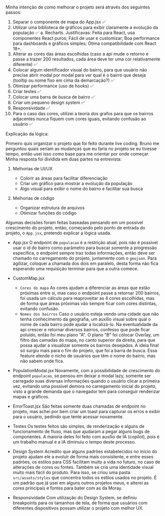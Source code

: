 Minha intenção de como melhorar o projeto será através dos seguintes passos:

1. Separar o componente de mapa do App.jsx ✅
2. Utilizar uma biblioteca de gráficos para exibir claramente a evolução da população ✅
   a. Recharts. Justificavas: Feita para React, usa componentes React puros; Fácil de usar e customizar; Boa performance para dashboards e gráficos simples; Ótima compatibilidade com React 18+.
3. Alterar as cores das áreas escolhidas (caso a api mude o retorno e passe a trazer 200 resultados, cada área deve ter uma cor relativamente diferente) ✅
4. Colocar algum identificador visual do bairro, para que usuário não precise abrir modal por modal para ver qual é o bairro que deseja (tooltip ou nome fixo em cima da demarcação?) ✅
5. Otimizar performance (uso de hooks) ✅
6. Criar testes ✅
7. Colocar uma barra de busca de bairro ✅
8. Criar um pequeno design system ✅
9. Responsividade ✅
10. Para o caso das cores, utilizei a teoria dos grafos para que os bairros adjacentes nunca fiquem com cores iguais, evitando confusão ao usuário ✅

Explicação da lógica:

Primeiro quis organizar o projeto que foi feito durante live coding. Bruno me perguntou quais seriam as mudanças que eu faria no projeto se eu tivesse tempo, então usei isso como base para me orientar por onde começar.
Minha resposta foi dividida em duas partes na entrevista:

1. Melhorias de UI/UX

   - Colorir as áreas para facilitar diferenciação
   - Criar um gráfico para mostrar a evolução da população
   - Algo visual para exibir o nome do bairro e facilitar sua busca

2. Melhorias de código

   - Organizar estrutura de arquivos
   - Otimizar funções do código

Algumas decisões foram feitas baseadas pensando em um possível crescimento do projeto, então, começando pelo ponto de entrada do projeto, o `App.jsx`, pretendo explicar a lógica usada.

- App.jsx
  O endpoint de `populacao` é a restrição atual, pois não é possível usar o id do bairro como parâmetro para buscar somente a progressão específica, o endpoint sempre traz todas informações, então deve ser chamado no carregamento do projeto, juntamente com o `geojson`. Para agilizar, coloquei a chamada dos dois em paralelo, desta forma não fica esperando uma requisição terminar para que a outra comece.

- CustomMap.jsx

  - `Cores do mapa`
    As cores ajudam a diferenciar as áreas que estão próximas entre si, mas caso o endpoint passe a retornar 200 bairros, foi usada um cálculo para reaproveitar as 4 cores escolhidas, mas de forma que áreas próximas vão sempre ficar com cores distintas, evitando confusão.
  - `Nomes dos bairros`
    Caso o usuário esteja vendo uma cidade que não tenha conhecimento da geografia, um auxílio visual sobre qual o nome de cada bairro pode ajudar a localizá-lo. Na eventualidade da api crescer e retornar diversos bairros, confesso que pode ficar poluído, então foi meu plano "A".
    O plano "B" foi colocar Overlay, um filtro das camadas do mapa, no canto superior da direita, para que possa ajudar a visualizar somente os bairros desejados.
    A ideia final só surgiu mais para o fim do projeto, que foi a barra de busca. Essa feature atende o nicho de usuários que têm o nome do bairro, mas não sabem onde fica.

- PopulationModal.jsx
  Novamente, com a possibilidade de crescimento do endpoint `populacao`, se pensou em deixar o modal lazy, somente ser carregado suas diversas informações quando o usuário clicar a primeira vez, evitando uma possível demora no carregamento inicial do projeto, visto a grande demanda que o navegador tem para conseguir renderizar mapas e gráficos.

- ErrorToast.jsx
  São feitas somente duas chamadas de endpoint no projeto, mas achei por bem criar um toast para capturar os erros e exibir para o usuário, pedindo que tente acessar novamente.

- Testes
  Os testes feitos são simples, de renderização e alguns de funcionamento de fluxo, mas que ajudaram a pegar alguns bugs de componentes. A maioria deles foi feito com auxílio de IA (copilot), pois é um trabalho manual e a IA diminuiu o tempo deste processo.

- Design System
  Acredito que alguns padrões estabelecidos no início do projeto ajudam ele a evoluir de forma mais consistente, e entre esses padrões, os estilos para CSS facilitam muito a vida no futuro, no caso de alterações de cores ou fontes. Também se cria uma identidade visual muito mais fácil do produto.
  Para isso, se criou uma pasta `src/assets/styles` que concentra todos os estilos usados no projeto. É um padrão que já usei em alguns outros projetos meus, e alterei as cores principais e fontes para bater com as da Moray.

- Responsividade
  Com utilização do Design System, se definiu breakpoints para os tamanhos de tela, de forma que usuários com diferentes dispositivos possam utilizar o projeto com melhor UX.
